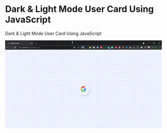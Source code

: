 # Dark & Light Mode User Card Using JavaScript
Dark &amp; Light Mode User Card Using JavaScript

![Demo](https://github.com/abdanzamzam/search-box-google-using-HTML-CSS-JavaScript/blob/main/video-googlebox.gif)
